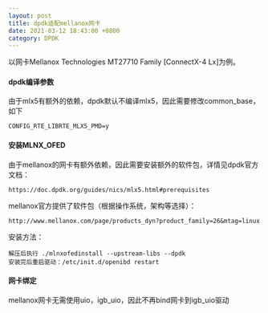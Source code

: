 ```yaml
---
layout: post
title: dpdk适配mellanox网卡
date: 2021-03-12 18:43:00 +0800
category: DPDK
---
```

以网卡Mellanox Technologies MT27710 Family [ConnectX-4 Lx]为例。
#### dpdk编译参数
由于mlx5有额外的依赖，dpdk默认不编译mlx5，因此需要修改common_base，如下
```
CONFIG_RTE_LIBRTE_MLX5_PMD=y
```
#### 安装MLNX_OFED
由于mellanox的网卡有额外依赖，因此需要安装额外的软件包，详情见dpdk官方文档：
```
https://doc.dpdk.org/guides/nics/mlx5.html#prerequisites
```
mellanox官方提供了软件包（根据操作系统，架构等选择）：
```
http://www.mellanox.com/page/products_dyn?product_family=26&mtag=linux
```
安装方法：
```
解压后执行 ./mlnxofedinstall --upstream-libs --dpdk
安装完后重启驱动：/etc/init.d/openibd restart
```
#### 网卡绑定
mellanox网卡无需使用uio，igb_uio，因此不再bind网卡到igb_uio驱动


